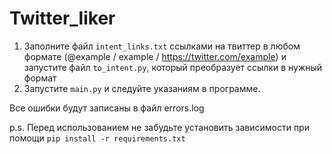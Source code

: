 # Twitter_liker
1. Заполните файл ```intent_links.txt``` ссылками на твиттер в любом формате (@example / example / https://twitter.com/example) и запустите файл ```to_intent.py```, который преобразует ссылки в нужный формат
2. Запустите ```main.py``` и следуйте указаниям в программе.

Все ошибки будут записаны в файл errors.log

p.s. Перед использованием не забудьте установить зависимости при помощи ```pip install -r requirements.txt```
